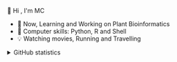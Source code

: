 <!-- ### 👋 Hi , I'm MC-->
 👋 Hi , I'm MC
- 🌱 Now,  Learning and Working on Plant Bioinformatics
- 🏃 Computer skills: Python, R and Shell
- 💡 Watching movies, Running and Travelling


<details>
<summary>GitHub statistics</summary>

<br/>

> Less info
<a href="https://github.com/cfc424/cfc424">
  <img align="center" src="https://github-readme-stats.vercel.app/api?username=cfc424&show_icons=true&theme=vision-friendly-dark" />
</a>
<br/>
---
<a href="https://github.com/cfc424/cfc424">
  <img align="center" src="https://github-readme-stats.vercel.app/api/top-langs/?username=cfc424&layout=compact" />
</a>
<br/>

<!--START_SECTION:waka-->
```text
No Activity tracked this Week
```
<!--END_SECTION:waka-->
